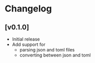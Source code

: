 # Changelog

## [v0.1.0]
- Initial release
- Add support for
  - parsing json and toml files
  - converting between json and toml
